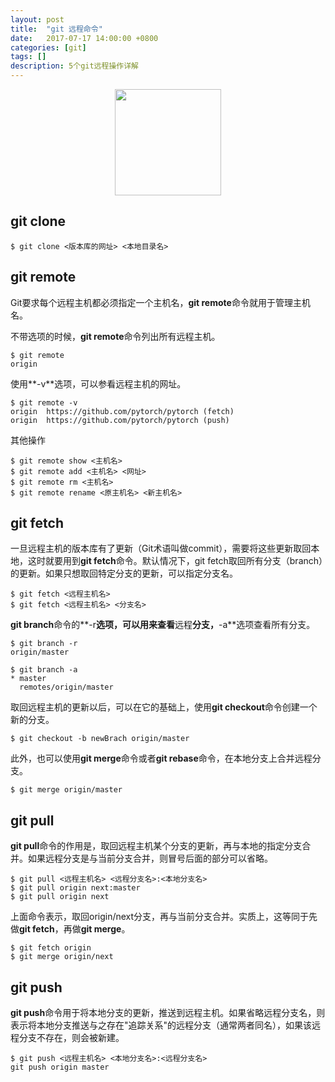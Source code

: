 ```yaml
---
layout: post
title:  "git 远程命令"
date:   2017-07-17 14:00:00 +0800
categories: [git]
tags: []
description: 5个git远程操作详解
---
```


<center>
<img src="{{ site.baseurl }}/assets/pic/1_07.jpg" height="170px" >
</center>

## git clone 

~~~
$ git clone <版本库的网址> <本地目录名>
~~~

## git remote

Git要求每个远程主机都必须指定一个主机名，**git remote**命令就用于管理主机名。

不带选项的时候，**git remote**命令列出所有远程主机。

~~~
$ git remote
origin
~~~

使用**-v**选项，可以参看远程主机的网址。

~~~
$ git remote -v
origin	https://github.com/pytorch/pytorch (fetch)
origin	https://github.com/pytorch/pytorch (push)
~~~

其他操作

~~~
$ git remote show <主机名>
$ git remote add <主机名> <网址>
$ git remote rm <主机名>
$ git remote rename <原主机名> <新主机名>
~~~

## git fetch 

一旦远程主机的版本库有了更新（Git术语叫做commit），需要将这些更新取回本地，这时就要用到**git fetch**命令。默认情况下，git fetch取回所有分支（branch）的更新。如果只想取回特定分支的更新，可以指定分支名。

~~~
$ git fetch <远程主机名>
$ git fetch <远程主机名> <分支名>
~~~

**git branch**命令的**-r**选项，可以用来查看**远程**分支，**-a**选项查看所有分支。

~~~
$ git branch -r
origin/master

$ git branch -a
* master
  remotes/origin/master
~~~

取回远程主机的更新以后，可以在它的基础上，使用**git checkout**命令创建一个新的分支。

~~~
$ git checkout -b newBrach origin/master
~~~

此外，也可以使用**git merge**命令或者**git rebase**命令，在本地分支上合并远程分支。

~~~
$ git merge origin/master
~~~

## git pull

**git pull**命令的作用是，取回远程主机某个分支的更新，再与本地的指定分支合并。如果远程分支是与当前分支合并，则冒号后面的部分可以省略。

~~~
$ git pull <远程主机名> <远程分支名>:<本地分支名>
$ git pull origin next:master
$ git pull origin next
~~~

上面命令表示，取回origin/next分支，再与当前分支合并。实质上，这等同于先做**git fetch**，再做**git merge**。

~~~
$ git fetch origin
$ git merge origin/next
~~~

## git push 

**git push**命令用于将本地分支的更新，推送到远程主机。如果省略远程分支名，则表示将本地分支推送与之存在"追踪关系"的远程分支（通常两者同名），如果该远程分支不存在，则会被新建。

~~~
$ git push <远程主机名> <本地分支名>:<远程分支名>
git push origin master
~~~















